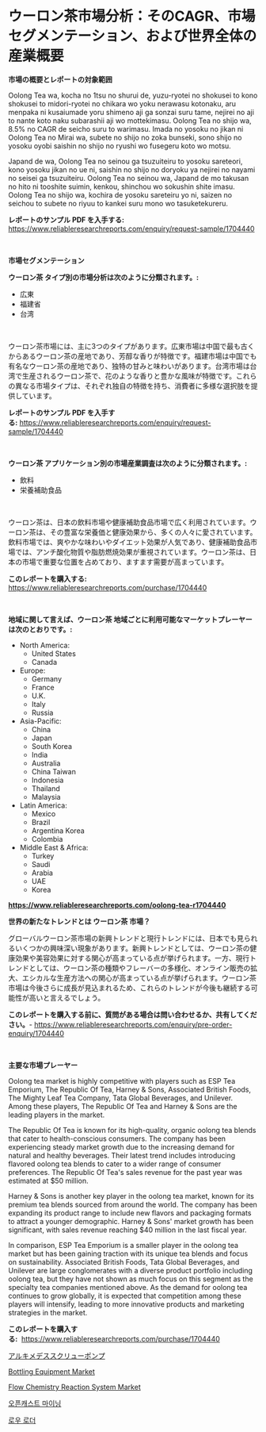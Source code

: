 <p><h1>ウーロン茶市場分析：そのCAGR、市場セグメンテーション、および世界全体の産業概要</h1></p><p><strong>市場の概要とレポートの対象範囲</strong></p>
<p><p>Oolong Tea wa, kocha no 1tsu no shurui de, yuzu-ryotei no shokusei to kono shokusei to midori-ryotei no chikara wo yoku nerawasu kotonaku, aru menpaka ni kusaiumade yoru shimeno aji ga sonzai suru tame, nejirei no aji to nante koto naku subarashii aji wo mottekimasu. Oolong Tea no shijo wa, 8.5% no CAGR de seicho suru to warimasu. Imada no yosoku no jikan ni Oolong Tea no Mirai wa, subete no shijo no zoka bunseki, sono shijo no yosoku oyobi saishin no shijo no ryushi wo fusegeru koto wo motsu. </p><p>Japand de wa, Oolong Tea no seinou ga tsuzuiteiru to yosoku sareteori, kono yosoku jikan no ue ni, saishin no shijo no doryoku ya nejirei no nayami no seisei ga tsuzuiteiru. Oolong Tea no seinou wa, Japand de mo takusan no hito ni tooshite suimin, kenkou, shinchou wo sokushin shite imasu. Oolong Tea no shijo wa, kochira de yosoku sareteiru yo ni, saizen no seichou to subete no riyuu to kankei suru mono wo tasuketekureru.</p></p>
<p><strong>レポートのサンプル PDF を入手する:</strong> <a href="https://www.reliableresearchreports.com/enquiry/request-sample/1704440">https://www.reliableresearchreports.com/enquiry/request-sample/1704440</a></p>
<p>&nbsp;</p>
<p><strong>市場セグメンテーション</strong></p>
<p><strong>ウーロン茶 タイプ別の市場分析は次のように分類されます。:</strong></p>
<p><ul><li>広東</li><li>福建省</li><li>台湾</li></ul></p>
<p>&nbsp;</p>
<p><p>ウーロン茶市場には、主に3つのタイプがあります。広東市場は中国で最も古くからあるウーロン茶の産地であり、芳醇な香りが特徴です。福建市場は中国でも有名なウーロン茶の産地であり、独特の甘みと味わいがあります。台湾市場は台湾で生産されるウーロン茶で、花のような香りと豊かな風味が特徴です。これらの異なる市場タイプは、それぞれ独自の特徴を持ち、消費者に多様な選択肢を提供しています。</p></p>
<p><strong>レポートのサンプル PDF を入手する:</strong>&nbsp;<a href="https://www.reliableresearchreports.com/enquiry/request-sample/1704440">https://www.reliableresearchreports.com/enquiry/request-sample/1704440</a></p>
<p>&nbsp;</p>
<p><strong> ウーロン茶 アプリケーション別の市場産業調査は次のように分類されます。:</strong></p>
<p><ul><li>飲料</li><li>栄養補助食品</li></ul></p>
<p>&nbsp;</p>
<p><p>ウーロン茶は、日本の飲料市場や健康補助食品市場で広く利用されています。ウーロン茶は、その豊富な栄養価と健康効果から、多くの人々に愛されています。飲料市場では、爽やかな味わいやダイエット効果が人気であり、健康補助食品市場では、アンチ酸化物質や脂肪燃焼効果が重視されています。ウーロン茶は、日本の市場で重要な位置を占めており、ますます需要が高まっています。</p></p>
<p><strong>このレポートを購入する:</strong>&nbsp; <a href="https://www.reliableresearchreports.com/purchase/1704440">https://www.reliableresearchreports.com/purchase/1704440</a></p>
<p>&nbsp;</p>
<p><strong>地域に関して言えば、ウーロン茶 地域ごとに利用可能なマーケットプレーヤーは次のとおりです。:</strong></p>
<p><ul>
    <li>
        North America:
        <ul>
            <li>United States</li>
            <li>Canada</li>
        </ul>
    </li>
    <li>
        Europe:
        <ul>
            <li>Germany</li>
            <li>France</li>
            <li>U.K.</li>
            <li>Italy</li>
            <li>Russia</li>
        </ul>
    </li>
    <li>
        Asia-Pacific:
        <ul>
            <li>China</li>
            <li>Japan</li>
            <li>South Korea</li>
            <li>India</li>
            <li>Australia</li>
            <li>China Taiwan</li>
            <li>Indonesia</li>
            <li>Thailand</li>
            <li>Malaysia</li>
        </ul>
    </li>
    <li>
        Latin America:
        <ul>
            <li>Mexico</li>
            <li>Brazil</li>
            <li>Argentina Korea</li>
            <li>Colombia</li>
        </ul>
    </li>
    <li>
        Middle East & Africa:
        <ul>
            <li>Turkey</li>
            <li>Saudi</li>
            <li>Arabia</li>
            <li>UAE</li>
            <li>Korea</li>
        </ul>
    </li>
    </ul></p>
<p><strong><a href="https://www.reliableresearchreports.com/oolong-tea-r1704440">https://www.reliableresearchreports.com/oolong-tea-r1704440</a></strong>&nbsp;</p>
<p><strong>世界の新たなトレンドとは ウーロン茶 市場？</strong></p>
<p><p>グローバルウーロン茶市場の新興トレンドと現行トレンドには、日本でも見られるいくつかの興味深い現象があります。新興トレンドとしては、ウーロン茶の健康効果や美容効果に対する関心が高まっている点が挙げられます。一方、現行トレンドとしては、ウーロン茶の種類やフレーバーの多様化、オンライン販売の拡大、エシカルな生産方法への関心が高まっている点が挙げられます。ウーロン茶市場は今後さらに成長が見込まれるため、これらのトレンドが今後も継続する可能性が高いと言えるでしょう。</p></p>
<p><strong>このレポートを購入する前に、質問がある場合は問い合わせるか、共有してください。</strong>- <a href="https://www.reliableresearchreports.com/enquiry/pre-order-enquiry/1704440">https://www.reliableresearchreports.com/enquiry/pre-order-enquiry/1704440</a></p>
<p>&nbsp;</p>
<p><strong>主要な市場プレーヤー</strong></p>
<p><p>Oolong tea market is highly competitive with players such as ESP Tea Emporium, The Republic Of Tea, Harney & Sons, Associated British Foods, The Mighty Leaf Tea Company, Tata Global Beverages, and Unilever. Among these players, The Republic Of Tea and Harney & Sons are the leading players in the market. </p><p>The Republic Of Tea is known for its high-quality, organic oolong tea blends that cater to health-conscious consumers. The company has been experiencing steady market growth due to the increasing demand for natural and healthy beverages. Their latest trend includes introducing flavored oolong tea blends to cater to a wider range of consumer preferences. The Republic Of Tea's sales revenue for the past year was estimated at $50 million.</p><p>Harney & Sons is another key player in the oolong tea market, known for its premium tea blends sourced from around the world. The company has been expanding its product range to include new flavors and packaging formats to attract a younger demographic. Harney & Sons' market growth has been significant, with sales revenue reaching $40 million in the last fiscal year.</p><p>In comparison, ESP Tea Emporium is a smaller player in the oolong tea market but has been gaining traction with its unique tea blends and focus on sustainability. Associated British Foods, Tata Global Beverages, and Unilever are large conglomerates with a diverse product portfolio including oolong tea, but they have not shown as much focus on this segment as the specialty tea companies mentioned above. As the demand for oolong tea continues to grow globally, it is expected that competition among these players will intensify, leading to more innovative products and marketing strategies in the market.</p></p>
<p><strong>このレポートを購入する:</strong>&nbsp;&nbsp;<a href="https://www.reliableresearchreports.com/purchase/1704440">https://www.reliableresearchreports.com/purchase/1704440</a></p>
<p><p><a href="https://github.com/cbigkbh02719/Market-Research-Report-List-1/blob/main/883786030918.md">アルキメデススクリューポンプ</a></p><p><a href="https://github.com/provorikovar/Market-Research-Report-List-4/blob/main/bottling-equipment-market.md">Bottling Equipment Market</a></p><p><a href="https://boundless-drawbridge-702.notion.site/Analyzing-Flow-Chemistry-Reaction-System-Market-Global-Industry-Perspective-and-Forecast-2024-to-2-a0ac05302591456dbf6148b78d1d1129">Flow Chemistry Reaction System Market</a></p><p><a href="https://github.com/Penelolack456456/Market-Research-Report-List-1/blob/main/752021628284.md">오픈캐스트 마이닝</a></p><p><a href="https://github.com/vsr06p4p49/Market-Research-Report-List-1/blob/main/693573628283.md">로우 로더</a></p></p>